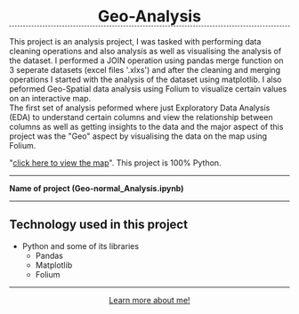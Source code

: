 <h1 style="text-align: center; border-bottom: 1px dashed"> Geo-Analysis</h1>

This project is an analysis project, I was tasked with performing data cleaning operations and also analysis as well as visualising the analysis of the dataset. I performed a JOIN operation using pandas merge function on 3 seperate datasets (excel files '.xlxs') and after the cleaning and merging operations I started with the analysis of the dataset using matplotlib. I also peformed Geo-Spatial data analysis using Folium to visualize certain values on an interactive map.<br>The first set of analysis peformed where just Exploratory Data Analysis (EDA) to understand certain columns and view the relationship between columns as well as getting insights to the data and the major aspect of this project was the "Geo" aspect by visualising the data on the map using Folium.

"<a href="https://analysis-map.netlify.app/">click here to view the map</a>". This project is 100% Python. 
<hr>
<b>Name of project (Geo-normal_Analysis.ipynb)</b> 
<hr>

## Technology used in this project
<ul>
<li> Python and some of its libraries
<ul>
<li> Pandas
<li> Matplotlib
<li> Folium
</ul>
</ul>
<hr>
<div style="text-align: center;">
<a href="https://oluwaseun-ogundeko.netlify.app/">Learn more about me!</a>
</div>

